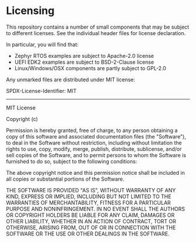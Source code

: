 # Licensing

This repository contains a number of small components that may be subject to
different licenses. See the individual header files for license declaration.

In particular, you will find that:

- Zephyr RTOS examples are subject to Apache-2.0 license
- UEFI EDK2 examples are subject to BSD-2-Clause license
- Linux/Windows/OSX components are partly subject to GPL-2.0

Any unmarked files are distributed under MIT license:

SPDX-License-Identifier: MIT

--------------------------------------------------------------------------------

MIT License

Copyright (c) <year> <copyright holders>

Permission is hereby granted, free of charge, to any person obtaining a
copy of this software and associated documentation files (the "Software"),
to deal in the Software without restriction, including without limitation
the rights to use, copy, modify, merge, publish, distribute, sublicense,
and/or sell copies of the Software, and to permit persons to whom the
Software is furnished to do so, subject to the following conditions:

The above copyright notice and this permission notice shall be included in
all copies or substantial portions of the Software.

THE SOFTWARE IS PROVIDED "AS IS", WITHOUT WARRANTY OF ANY KIND, EXPRESS OR
IMPLIED, INCLUDING BUT NOT LIMITED TO THE WARRANTIES OF MERCHANTABILITY,
FITNESS FOR A PARTICULAR PURPOSE AND NONINFRINGEMENT. IN NO EVENT SHALL THE
AUTHORS OR COPYRIGHT HOLDERS BE LIABLE FOR ANY CLAIM, DAMAGES OR OTHER
LIABILITY, WHETHER IN AN ACTION OF CONTRACT, TORT OR OTHERWISE, ARISING
FROM, OUT OF OR IN CONNECTION WITH THE SOFTWARE OR THE USE OR OTHER
DEALINGS IN THE SOFTWARE.

